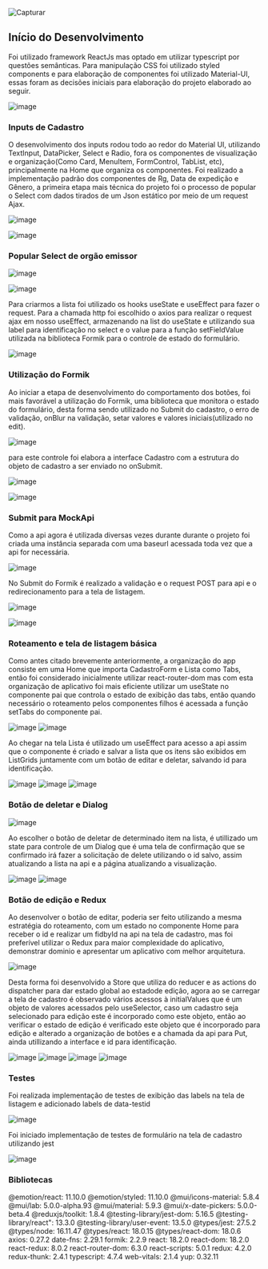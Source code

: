 
![Capturar](https://user-images.githubusercontent.com/28552417/183964346-4e303493-f539-4a5b-8a62-5e8f7b783efd.PNG)


## Início do Desenvolvimento 

Foi utilizado framework ReactJs mas optado em utilizar typescript por questões semânticas. Para manipulação CSS foi utilizado styled components e 
para elaboração de componentes foi utilizado Material-UI, essas foram as decisões iniciais para elaboração do projeto elaborado ao seguir.

![image](https://user-images.githubusercontent.com/28552417/183965860-e1fddc4b-032b-4780-8031-73945c00f472.png)


### Inputs de Cadastro

O desenvolvimento dos inputs rodou todo ao redor do Material UI, utilizando TextInput, DataPicker, Select e Radio, fora os componentes de visualização 
e organização(Como Card, MenuItem, FormControl, TabList, etc), principalmente na Home que organiza os componentes. Foi realizado a implementação padrão dos componentes de Rg, Data de expedição e Gênero, a primeira etapa mais técnica do projeto foi o processo de popular o Select com dados tirados de um Json estático por meio de um request Ajax.

![image](https://user-images.githubusercontent.com/28552417/183966646-cca3523b-d28e-42f2-9c8c-681e557da713.png)

![image](https://user-images.githubusercontent.com/28552417/183969758-bd3ef9f2-e512-493b-acd6-92f7331b8a08.png)



### Popular Select de orgão emissor

![image](https://user-images.githubusercontent.com/28552417/183970507-475bc3f6-8748-4081-b39d-7fb53b6e3f8f.png)


![image](https://user-images.githubusercontent.com/28552417/183970202-5764ac29-e3d8-4a2b-9d9f-eb31e0574f78.png)


Para criarmos a lista foi utilizado os hooks useState e useEffect para fazer o request. Para a chamada http foi escolhido o axios
para realizar o request ajax em nosso useEffect, armazenando na list do useState e utilizando sua label para identificação no select
e o value para a função setFieldValue utilizada na biblioteca Formik para o controle de estado do formulário.

![image](https://user-images.githubusercontent.com/28552417/183967610-5a72fac5-ff96-4486-9c0c-d1f139faed11.png)


### Utilização do Formik

Ao iniciar a etapa de desenvolvimento do comportamento dos botões, foi mais favorável a utilização do Formik, uma biblioteca que monitora o estado do formulário,
desta forma sendo utilizado no Submit do cadastro, o erro de validação, onBlur na validação, setar valores e valores iniciais(utilizado no edit).

![image](https://user-images.githubusercontent.com/28552417/183968456-780a6e2f-67c0-4644-8845-f8ae63f7d7d5.png)

para este controle foi elabora a interface Cadastro com a estrutura do objeto de cadastro a ser enviado no onSubmit.

![image](https://user-images.githubusercontent.com/28552417/183968774-6e10e1a1-5696-46f1-977d-c1a453d6e98b.png)

![image](https://user-images.githubusercontent.com/28552417/183969038-170deb1f-0f84-4cab-a185-c00b7b1dfc69.png)


### Submit para MockApi

Como a api agora é utilizada diversas vezes durante durante o projeto foi criada uma instância separada com uma baseurl acessada toda vez que a api for necessária. 

![image](https://user-images.githubusercontent.com/28552417/183971539-ff5a4223-0266-4149-9cf1-9dd9d7ceb61b.png)

No Submit do Formik é realizado a validação e o request POST para api e o redirecionamento para a tela de listagem.

![image](https://user-images.githubusercontent.com/28552417/183972096-4ad044be-dbfb-4751-8b6d-783525b64758.png)

![image](https://user-images.githubusercontent.com/28552417/183970919-d7d4be77-3b09-4571-a683-3b7e37b9cbe2.png)

### Roteamento e tela de listagem básica

Como antes citado brevemente anteriormente, a organização do app consiste em uma Home que importa CadastroForm e Lista como Tabs, então foi considerado inicialmente
utilizar react-router-dom mas com esta organização de aplicativo foi mais eficiente utilizar um useState no componente pai que controla o estado de exibição das tabs, então quando necessário o roteamento pelos componentes filhos é acessada a função setTabs do componente pai.

![image](https://user-images.githubusercontent.com/28552417/183972556-332f76a1-4d9b-49f1-9377-d9540eddaac9.png)
![image](https://user-images.githubusercontent.com/28552417/183972630-7a2fe83d-ec32-4969-a838-c0f29d0396f1.png)

Ao chegar na tela Lista é utilizado um useEffect para acesso a api assim que o componente é criado e salvar a lista que os itens são exibidos em ListGrids
juntamente com um botão de editar e deletar, salvando id para identificação.

![image](https://user-images.githubusercontent.com/28552417/183973297-9ac7be52-b1b8-43e7-a32d-3c03363629e4.png)
![image](https://user-images.githubusercontent.com/28552417/183973391-116eba1b-ec6e-43d6-a5fa-00162b426bad.png)
![image](https://user-images.githubusercontent.com/28552417/183973493-5c9546dc-7fd4-4bb9-ba3c-d050b9895860.png)


### Botão de deletar e Dialog

![image](https://user-images.githubusercontent.com/28552417/183973651-8c30ccf4-2310-45a7-b1a2-d4a5db218bb8.png)

Ao escolher o botão de deletar de determinado item na lista, é utillizado um state para controle de um Dialog que é
uma tela de confirmação que se confirmado irá fazer a solicitação de delete utilizando o id salvo, assim atualizando a
lista na api e a página atualizando a visualização.

![image](https://user-images.githubusercontent.com/28552417/183973748-2b8bdc95-26c8-4e0f-bfcd-fc44cec60bc7.png)
![image](https://user-images.githubusercontent.com/28552417/183973847-6d685c35-23c4-454c-9a2a-2b7f7a0b1f1e.png)


### Botão de edição e Redux

Ao desenvolver o botão de editar, poderia ser feito utilizando a mesma estratégia do roteamento, com um estado no componente Home para receber o id e 
realizar um fidbyId na api na tela de cadastro, mas foi preferível utilizar o Redux para maior complexidade do aplicativo, demonstrar dominio e apresentar um aplicativo com melhor arquitetura. 

![image](https://user-images.githubusercontent.com/28552417/183974148-5feb18df-94cd-4379-a555-4e91d5ae4437.png)

Desta forma foi desenvolvido a Store que utiliza do reducer e as actions do dispatcher para dar estado global ao estadode edição,
agora ao se carregar a tela de cadastro é observado vários acessos à initialValues que é um objeto de valores acessados pelo useSelector,
caso um cadastro seja selecionado para edição este é incorporado como este objeto, então ao verificar o estado de edição é verificado este 
objeto que é incorporado para edição e alterado a organização de botões e a chamada da api para Put, ainda utillizando a interface e id para identificação.

![image](https://user-images.githubusercontent.com/28552417/183974626-b5d95121-d0de-4c00-8676-f2af0e17a382.png)
![image](https://user-images.githubusercontent.com/28552417/183974822-581e9b72-5ddd-4ab1-976f-fd6bd0521b36.png)
![image](https://user-images.githubusercontent.com/28552417/183974751-7a4762c6-e71f-412c-85d3-50d01c381646.png)
![image](https://user-images.githubusercontent.com/28552417/183974548-ef6f522c-de4a-4063-88ea-4a021477c2d1.png)

### Testes

Foi realizada implementação de testes de exibição das labels na tela de listagem e adicionado labels de data-testid

![image](https://user-images.githubusercontent.com/28552417/184072233-0a9ab9f5-e6cb-450b-a581-8ee1be0b4ce3.png)

Foi iniciado implementação de testes de formulário na tela de cadastro utilizando jest

![image](https://user-images.githubusercontent.com/28552417/184072519-39704e15-13bb-4e17-97c1-a7b5ea087cd5.png)


### Bibliotecas

@emotion/react: 11.10.0
@emotion/styled: 11.10.0
@mui/icons-material: 5.8.4
@mui/lab: 5.0.0-alpha.93
@mui/material: 5.9.3
@mui/x-date-pickers: 5.0.0-beta.4
@reduxjs/toolkit: 1.8.4
@testing-library/jest-dom: 5.16.5
@testing-library/react": 13.3.0
@testing-library/user-event: 13.5.0
@types/jest: 27.5.2
@types/node: 16.11.47
@types/react: 18.0.15
@types/react-dom: 18.0.6
axios: 0.27.2
date-fns: 2.29.1
formik: 2.2.9
react: 18.2.0
react-dom: 18.2.0
react-redux: 8.0.2
react-router-dom: 6.3.0
react-scripts: 5.0.1
redux: 4.2.0
redux-thunk: 2.4.1
typescript: 4.7.4
web-vitals: 2.1.4
yup: 0.32.11

